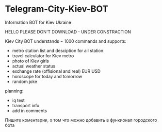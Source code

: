 # Telegram-City-Kiev-BOT
Information BOT for Kiev Ukraine

HELLO PLEASE DON'T DOWNLOAD - UNDER CONSTRACTION

Kiev City BOT understands ~ 1000 commands and supports:

- metro station list and desciption for all station
- travel calculator for Kiev metro
- photo of Kiev girls
- actual weather status
- exchange rate (offisional and real)  EUR USD 
- horoscope for today and tomorrow
- random joke

planning:
- iq test 
- transport info
- add in comments



Пишите коментарии, о том что можно добавить в функионал городского бота

